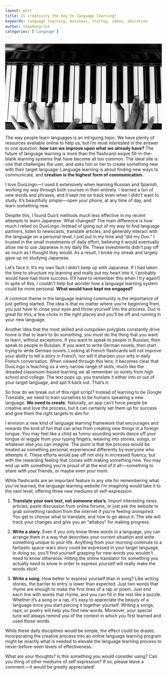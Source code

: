 ```yaml
---
layout: post
title: Is creativity the key to language learning?
keywords: language learning, business, startup, ideas, education
author: stephengrice
categories: ['Langauge']
---
```


![Hands on a piano](/assets/img/articles/is-creativity-the-key-to-language-learning/piano.jpeg)

The way people learn languages is an intriguing topic. We have plenty of resources available online to help us, but I’m most interested in the answer to one question: **how can we improve upon what we already have?** The future of language learning is more than the flashcard-esque fill-in-the-blank learning systems that have become all too common. The ideal site is one that challenges the user, and asks him or her to create something new with their target language. Language learning is about finding new ways to communicate, and **creation is the highest form of communication.**

I love DuoLingo — I used it extensively when learning Russian and Spanish, working my way through both courses in their entirety. I learned a ton of new words and phrases, and it kept me on track even when I didn’t want to study. It’s beautifully simple — open your phone, at any time of day, and learn something new.

Despite this, I found Duo’s methods much less effective in my recent attempts to learn Japanese. What changed? The main difference is how much I relied on DuoLingo. Instead of going out of my way to find language partners, listen to newscasts, translate articles, and generally interact with the language on a personal level, I just put in my time and “did my Duo.” I trusted in the small investments of daily effort, believing it would eventually allow me to use Japanese in my daily life. These investments didn’t pay off as much as I thought they would. As a result, I broke my streak and largely gave up on studying Japanese.

Let’s face it. It’s my own fault I didn’t keep up with Japanese. If I had taken the time to structure my learning and really put my heart into it, I probably would have had more success. (I’ll have to remember this when I try again!) In spite of this, I couldn’t help but wonder how a language learning system could be more personal. **What would have kept me engaged?**

A common theme in the language learning community is the importance of just getting started. The idea is that no matter where you’re beginning from, you just have to close your eyes and throw yourself into the process. Duo is great for this; a few clicks in the right places and you’ll be off and running in your new language.

Another idea that the most skilled and outspoken polyglots constantly drive home is that to learn to do something, you must do the thing that you want to learn, without exceptions. If you want to speak to people in Russian, then speak to people in Russian. If you want to write German novels, then start trying to write German novels. Looking at French flashcards will not improve your ability to tell a story in French, nor will it sharpen your wits in daily French conversation. When viewed through this lens, it becomes clear that DuoLingo is teaching us a very narrow range of skills, much like the dreaded classroom-based learning we all remember so sorely from high school and college. The text pops up, you translate it either into or out of your target language, and spit it back out. That’s it.

So how do we break out of this rigid script? Instead of learning to be Google Translate, we need to train ourselves to be humans speaking a new language. **We need to create.** Naturally, an app can’t force people be creative and love the process, but it can certainly set them up for success and give them the right targets to aim for.

I envision a new kind of language learning framework that encourages and rewards the kind of fun that can arise from creating new things in a foreign tongue. You may feel like a child as funny-sounding words dance off your tongue or wiggle from your typing fingers, weaving into stories, songs, or whatever else you can imagine. The point is that the process would be treated as something personal, experienced differently by everyone who attempts it. These efforts would pay off not only in increased fluency, but with the rewarding feeling that comes with making something new. You may end up with something you’re proud of at the end of it all — something to share with your friends, or maybe even your mom.

While flashcards are an important feature in any site for remembering what you’ve learned, the language learning website I’m imagining would take it to the next level, offering three new mediums of self-expression:

1. **Translate your own text, not someone else’s.** Import interesting news articles, paste discussion from online forums, or just ask the website to grab something random from the internet if you’re feeling uninspired. You get to choose what to translate, and how to go about it. The site will track your changes and give you an “attaboy” for making progress.

2. **Write a story.** Even if you only know three words in a language, you can arrange them in a way that describes your current situation and write something unique to your life. Anything from your morning commute to a fantastic space-wars story could be expressed in your target language. In doing so, you’ll find yourself grasping for new words you wouldn’t need to know otherwise. Hitting the online translator for something you actually need to know in order to express yourself will really make the words stick!

3. **Write a song.** How better to express yourself than in song? Like writing stories, the barrier to entry is lower than expected. Just two words that rhyme are enough to make the first lines of a rap or poem. Just end each line with words that rhyme, and you can fill in the rest like a puzzle. Whether it’s a song or a rap, it’s easy to appreciate the beauty of a language once you start piecing it together yourself. Writing a songs, raps, or poetry will help you find new words. Moreover, your special tune will always remind you of the context in which you first learned and used those words.

While these daily disciplines would be simple, the effect could be drastic. Incorporating the creative process into an online language learning program might be exactly what is needed to elevate the language learning process to never-before-seen levels of effectiveness.

What are your thoughts? Is this something you would consider using? Can you thing of other mediums of self expression? If so, please leave a comment — it would be greatly appreciated!
